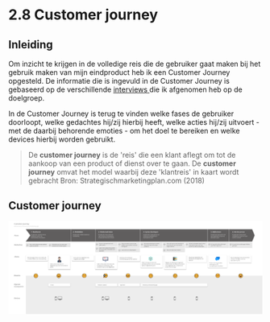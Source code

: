 # 2.8 Customer journey

## Inleiding

Om inzicht te krijgen in de volledige reis die de gebruiker gaat maken bij het gebruik maken van mijn eindproduct heb ik een Customer Journey opgesteld. De informatie die is ingevuld in de Customer Journey is gebaseerd op de verschillende [interviews ](2.4-interviews.md)die ik afgenomen heb op de doelgroep.   
  
In de Customer Journey is terug te vinden welke fases de gebruiker doorloopt, welke gedachtes hij/zij hierbij heeft, welke acties hij/zij uitvoert - met de daarbij behorende emoties - om het doel te bereiken en welke devices hierbij worden gebruikt.

> De **customer journey** is de 'reis' die een klant aflegt om tot de aankoop van een product of dienst over te gaan. De **customer journey** omvat het model waarbij deze 'klantreis' in kaart wordt gebracht Bron: Strategischmarketingplan.com \(2018\)

## Customer journey

![](../.gitbook/assets/customer-journey%20%281%29.png)



